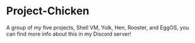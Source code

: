 # Project-Chicken
A group of my five projects, Shell VM, Yolk, Hen, Rooster, and EggOS, you can find more info about this in my Discord server!
